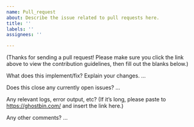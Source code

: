 ```yaml
---
name: Pull_request
about: Describe the issue related to pull requests here.
title: ''
labels: ''
assignees: ''

---
```


(Thanks for sending a pull request! Please make sure you click the link above to view the contribution guidelines, then fill out the blanks below.)

What does this implement/fix? Explain your changes.
…

Does this close any currently open issues?
…

Any relevant logs, error output, etc?
(If it’s long, please paste to https://ghostbin.com/ and insert the link here.)

Any other comments?
…
